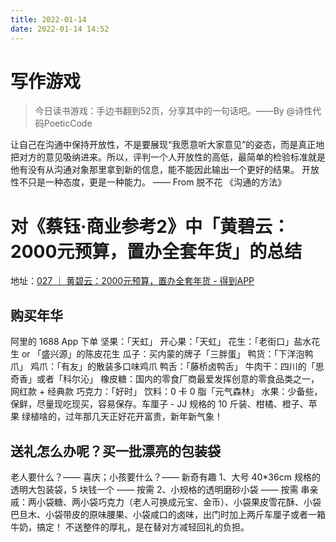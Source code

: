 ```yaml
---
title: 2022-01-14
date: 2022-01-14 14:52
---
```


# 写作游戏
 
> 今日读书游戏：手边书翻到52页，分享其中的一句话吧。——By @诗性代码PoeticCode

让自己在沟通中保持开放性，不是要展现“我愿意听大家意见”的姿态，而是真正地把对方的意见吸纳进来。所以，评判一个人开放性的高低，最简单的检验标准就是他有没有从沟通对象那里拿到新的信息，能不能因此输出一个更好的结果。
开放性不只是一种态度，更是一种能力。
—— From 脱不花 《沟通的方法》


# 对《蔡钰·商业参考2》中「黄碧云：2000元预算，置办全套年货」的总结

地址：[027 ｜ 黄碧云：2000元预算，置办全套年货 - 得到APP](https://dedao.cn/courseArticle/R2Mo65zY4QZ3Vnm9GaKqEdNAa98jGB)

## 购买年华
阿里的 1688 App 下单
坚果：「天虹」
开心果：「天虹」
花生：「老街口」盐水花生 or 「盛兴源」的陈皮花生
瓜子：买内蒙的牌子「三胖蛋」
鸭货：「下洋泡鸭爪」
鸡爪：「有友」的散装多口味鸡爪
鸭舌：「藤桥卤鸭舌」
牛肉干：四川的「思奇香」或者「科尔沁」
橡皮糖：国内的零食厂商最爱发挥创意的零食品类之一，网红款 + 经典款
巧克力：「好时」
饮料：0 卡 0 脂「元气森林」
水果：少备些，保鲜，尽量现吃现买，容易保存。车厘子 - JJ 规格的 10 斤装、柑橘、橙子、苹果
绿植啥的，过年那几天正好花开富贵，新年新气象！


## 送礼怎么办呢？买一批漂亮的包装袋
老人要什么？—— 喜庆；小孩要什么？—— 新奇有趣
1、大号 40*36cm 规格的透明大包装袋，5 块钱一个 —— 按需
2、小规格的透明磨砂小袋 —— 按需
串亲戚：两小袋糖、两小袋巧克力（老人可换成元宝、金币）、小袋果皮雪花酥、小袋巴旦木、小袋带皮的原味腰果、小袋咸口的卤味，出门时加上两斤车厘子或者一箱牛奶，搞定！
不送整件的厚礼，是在替对方减轻回礼的负担。